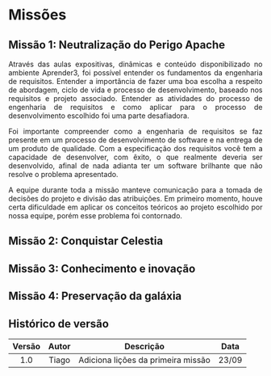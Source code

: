 # Missões

## Missão 1: Neutralização do Perigo Apache
<p align=justify>Através das aulas expositivas, dinâmicas e conteúdo disponibilizado no ambiente Aprender3, foi possível entender os fundamentos da engenharia de requisitos. Entender a importância de fazer uma boa escolha a respeito de abordagem, ciclo de vida e processo de desenvolvimento, baseado nos requisitos e projeto associado. Entender as atividades do processo de engenharia de requisitos e como aplicar para o processo de desenvolvimento escolhido foi uma parte desafiadora.</p> 
<p align=justify>Foi importante compreender como a engenharia de requisitos se faz presente em um processo de desenvolvimento de software e na entrega de um produto de qualidade. Com a especificação dos requisitos você tem a capacidade de desenvolver, com êxito, o que realmente deveria ser desenvolvido, afinal de nada adianta ter um software brilhante que não resolve o problema apresentado.</p>
<p align=justify>A equipe durante toda a missão manteve comunicação para a tomada de decisões do projeto e divisão das atribuições. Em primeiro momento, houve certa dificuldade em aplicar os conceitos teóricos ao projeto escolhido por nossa equipe, porém esse problema foi contornado.</p>

## Missão 2: Conquistar Celestia

## Missão 3: Conhecimento e inovação

## Missão 4: Preservação da galáxia

## Histórico de versão

| Versão  | Autor| Descrição | Data |
| :---: | :----: | :-------: | :---: |
|    1.0   |   Tiago     |   Adiciona lições da primeira missão |  23/09 |
